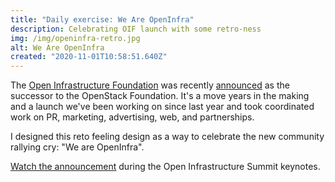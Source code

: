 ```yaml
---
title: "Daily exercise: We Are OpenInfra"
description: Celebrating OIF launch with some retro-ness
img: /img/openinfra-retro.jpg
alt: We Are OpenInfra
created: "2020-11-01T10:58:51.640Z"
---
```


The [Open Infrastructure Foundation](https://openinfa.dev) was recently [announced](https://techcrunch.com/2020/10/19/the-openstack-foundation-becomes-the-open-infrastructure-foundation/) as the successor to the OpenStack Foundation. It's a move years in the making and a launch we've been working on since last year and took coordinated work on PR, marketing, advertising, web, and partnerships.

I designed this reto feeling design as a way to celebrate the new community rallying cry: "We are OpenInfra". 

[Watch the announcement](https://youtu.be/5Ofjr_-rsOg?t=1173) during the Open Infrastructure Summit keynotes.